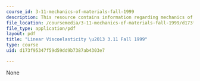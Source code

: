 ```yaml
---
course_id: 3-11-mechanics-of-materials-fall-1999
description: This resource contains information regarding mechanics of materials.
file_location: /coursemedia/3-11-mechanics-of-materials-fall-1999/d173f95347f59d59dd9b7387ab4303e7_MIT3_11F99_visco.pdf
file_type: application/pdf
layout: pdf
title: "Linear Viscoelasticity \u2013 3.11 Fall 1999"
type: course
uid: d173f95347f59d59dd9b7387ab4303e7

---
```

None